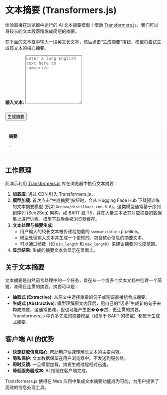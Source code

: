 # 文本摘要 (Transformers.js)

体验直接在浏览器中运行的 AI 文本摘要模型！借助 [Transformers.js](https://huggingface.co/docs/transformers.js/index)，我们可以将较长的文本段落精炼成简短的摘要。

在下面的文本框中输入一段英文长文本，然后点击“生成摘要”按钮，模型将尝试生成该文本的核心摘要。

<div class="ai-interactive-area">
  <label for="summarization-input-text"><strong>输入文本:</strong></label>
  <textarea id="summarization-input-text" rows="10" placeholder="Enter a long English text here to summarize..."></textarea>
  
  <button id="summarization-generate-button" style="margin-top:10px;">生成摘要</button>
  <div id="summarization-output-container" style="margin-top: 15px; padding: 10px; border: 1px solid #eee; border-radius: 5px;">
    <p><strong>摘要:</strong></p>
    <pre id="summarization-output" style="white-space: pre-wrap; word-wrap: break-word;">-</pre>
  </div>
</div>

<script type="module">
  // 使用 ES 模块导入 Transformers.js
  import { pipeline, env } from 'https://cdn.jsdelivr.net/npm/@xenova/transformers@2.17.1';

  // 配置 Transformers.js
  env.allowLocalModels = false; 
  env.useBrowserCache = true;   

  const inputText = document.getElementById('summarization-input-text');
  const generateButton = document.getElementById('summarization-generate-button');
  const summaryOutput = document.getElementById('summarization-output');

  let summarizer = null;

  generateButton.addEventListener('click', async () => {
    const textToSummarize = inputText.value.trim();

    if (!textToSummarize) {
      summaryOutput.textContent = "请输入要摘要的文本。";
      return;
    }

    generateButton.disabled = true;
    generateButton.textContent = "正在加载模型并生成摘要...";
    summaryOutput.textContent = "处理中...";

    try {
      if (!summarizer) {
        summaryOutput.textContent = "首次加载摘要模型 (可能需要一些时间)...";
        // 使用 Xenova/distilbart-cnn-6-6 模型进行文本摘要
        // 这类模型通常在新闻文章等数据集上进行微调以生成摘要
        summarizer = await pipeline('summarization', 'Xenova/distilbart-cnn-6-6', {
          progress_callback: (progress) => {
            summaryOutput.textContent = `模型加载中: ${progress.file} (${Math.round(progress.progress)}%)`;
          }
        });
        summaryOutput.textContent = "模型加载完毕!";
      }
      
      // 可以调整 min_length 和 max_length 来控制摘要的长度
      const output = await summarizer(textToSummarize, {
        min_length: 30, // 摘要的最小长度
        max_length: 150 // 摘要的最大长度
      });
      
      // output 结构通常是 [{ summary_text: 'Generated summary here.' }]
      if (output && output.length > 0 && output[0].summary_text) {
        summaryOutput.textContent = output[0].summary_text;
      } else {
        summaryOutput.textContent = "摘要生成失败或无结果。";
      }

    } catch (error) {
      console.error('文本摘要出错:', error);
      summaryOutput.textContent = '错误: ' + error.message;
    } finally {
      generateButton.disabled = false;
      generateButton.textContent = "生成摘要";
    }
  });
</script>

## 工作原理

此演示利用 [Transformers.js](https://huggingface.co/docs/transformers.js/index) 库在浏览器中执行文本摘要：

1.  **加载库**: 通过 CDN 引入 Transformers.js。
2.  **模型加载**: 首次点击“生成摘要”按钮时，会从 Hugging Face Hub 下载预训练的文本摘要模型 (例如 `Xenova/distilbart-cnn-6-6`)。这类模型通常基于序列到序列 (Seq2Seq) 架构，如 BART 或 T5，并在大量文本及其对应摘要的数据集上进行训练。模型下载后会被浏览器缓存。
3.  **文本处理与摘要生成**:
    *   用户输入的较长文本被传递给加载的 `summarization` pipeline。
    *   模型处理输入文本并生成一个更短的、包含核心信息的摘要文本。
    *   可以通过参数（如 `min_length` 和 `max_length`）来建议摘要的长度范围。
4.  **显示结果**: 生成的摘要文本会显示在页面上。

## 关于文本摘要

文本摘要是自然语言处理中的一个任务，旨在从一个或多个文本文档中创建一个简短、准确且连贯的摘要。摘要可以是：
*   **抽取式 (Extractive)**: 从原文中选择重要的句子或短语直接组合成摘要。
*   **生成式 (Abstractive)**: 模型理解原文内容后，用自己的“话语”生成新的句子来构成摘要，这通常更难，但也可能产生更���然、更连贯的摘要。Transformers.js 中许多先进的摘要模型（如基于 BART 的模型）都属于生成式摘要。

## 客户端 AI 的优势

*   **快速获取信息核心**: 帮助用户快速理解长文本的主要内容。
*   **隐私保护**: 文本数据保留在用户浏览器中，不发送到服务器。
*   **即时反馈**: 一旦模型加载，摘要生成过程相对迅速。
*   **降低服务器成本**: AI 推理在客户端完成。

Transformers.js 使得在 Web 应用中集成文本摘要功能成为可能，为用户提供了高效的信息处理工具。

